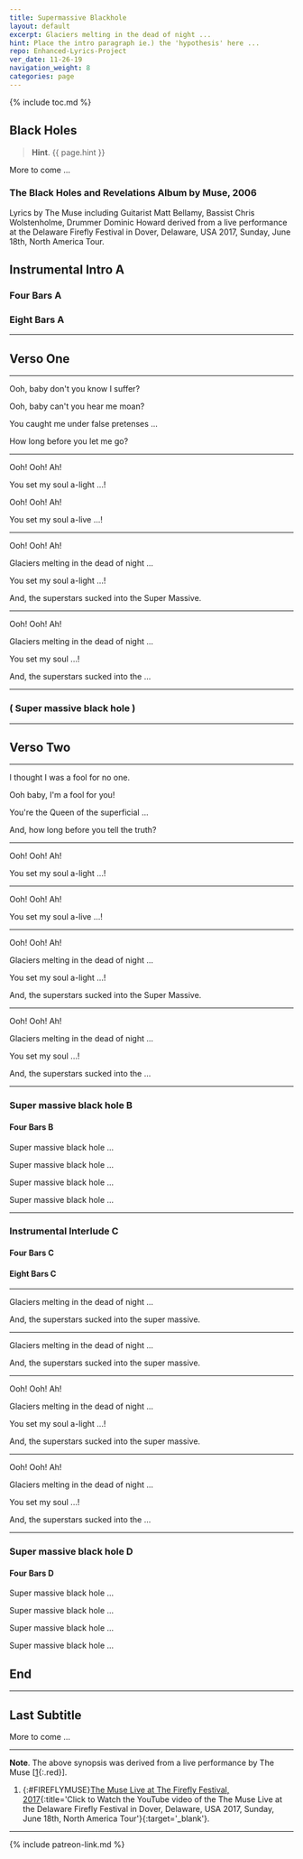 ```yaml
---
title: Supermassive Blackhole
layout: default
excerpt: Glaciers melting in the dead of night ...
hint: Place the intro paragraph ie.) the 'hypothesis' here ...
repo: Enhanced-Lyrics-Project
ver_date: 11-26-19
navigation_weight: 8
categories: page
---
```

{% include toc.md %}

## Black Holes

> **Hint**. {{ page.hint }}

More to come ...

### The Black Holes and Revelations Album by Muse, 2006

Lyrics by The Muse including Guitarist Matt Bellamy, Bassist Chris Wolstenholme, Drummer Dominic Howard derived from a live performance at the Delaware Firefly Festival in Dover, Delaware, USA 2017, Sunday, June 18th, North America Tour.

## Instrumental Intro A

### Four Bars A

### Eight Bars A

***

## Verso One

***

Ooh, baby don't you know I suffer?

Ooh, baby can't you hear me moan?

You caught me under false pretenses ...

How long before you let me go?

***

Ooh! Ooh! Ah!

You set my soul a-light ...!

Ooh! Ooh! Ah!

You set my soul a-live ...!

***

Ooh! Ooh! Ah!

Glaciers melting in the dead of night ...

You set my soul a-light ...!

And, the superstars sucked into the Super Massive.

***

Ooh! Ooh! Ah!

Glaciers melting in the dead of night ...

You set my soul ...!

And, the superstars sucked into the ...

***

### ( Super massive black hole )

***

## Verso Two

***

I thought I was a fool for no one.

Ooh baby, I'm a fool for you!

You're the Queen of the superficial ...

And, how long before you tell the truth?

***

Ooh! Ooh! Ah!

You set my soul a-light ...!

***

Ooh! Ooh! Ah!

You set my soul a-live ...!

***

Ooh! Ooh! Ah!

Glaciers melting in the dead of night ...

You set my soul a-light ...!

And, the superstars sucked into the Super Massive.

***

Ooh! Ooh! Ah!

Glaciers melting in the dead of night ...

You set my soul ...!

And, the superstars sucked into the ...

***

### Super massive black hole B

#### Four Bars B

Super massive black hole ...

Super massive black hole ...

Super massive black hole ...

Super massive black hole ...

***

### Instrumental Interlude C

#### Four Bars C

#### Eight Bars C

***

Glaciers melting in the dead of night ...

And, the superstars sucked into the super massive.

***

Glaciers melting in the dead of night ...

And, the superstars sucked into the super massive.

***

Ooh! Ooh! Ah!

Glaciers melting in the dead of night ...

You set my soul a-light ...!

And, the superstars sucked into the super massive.

***

Ooh! Ooh! Ah!

Glaciers melting in the dead of night ...

You set my soul ...!

And, the superstars sucked into the ...

***

### Super massive black hole D

#### Four Bars D

Super massive black hole ...

Super massive black hole ...

Super massive black hole ...

Super massive black hole ...

## End

***

## Last Subtitle

More to come ...

***

**Note**. The above synopsis was derived from a live performance by The Muse [[1](#FIREFLYMUSE){:.red}].

1. {:#FIREFLYMUSE}[The Muse Live at The Firefly Festival, 2017](https://www.youtube.com/watch?v=bKyX3KNPH6s){:title='Click to Watch the YouTube video of the The Muse Live at the Delaware Firefly Festival in Dover, Delaware, USA 2017, Sunday, June 18th, North America Tour'}{:target='_blank'}.

***

{% include patreon-link.md %}
